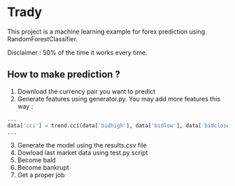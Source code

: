 # Trady

This project is a machine learning example for forex prediction using RandomForestClassifier. 

Disclaimer : 50% of the time it works every time. 

## How to make prediction ? 

1) Download the currency pair you want to predict 
2) Generate features using generator.py. You may add more features this way : 

```python
...
data['cci'] = trend.cci(data['bidhigh'], data['bidlow'], data['bidclose'])
...
```

3) Generate the model using the results.csv file 
4) Dowload last market data using test.py script 
5) Become bald 
6) Become bankrupt 
7) Get a proper job 
